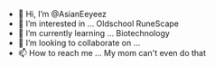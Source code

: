 - 👋 Hi, I’m @AsianEeyeez
- 👀 I’m interested in ... Oldschool RuneScape
- 🌱 I’m currently learning ... Biotechnology
- 💞️ I’m looking to collaborate on ... 
- 📫 How to reach me ... My mom can't even do that

<!---
AsianEeyeez/AsianEeyeez is a ✨ special ✨ repository because its `README.md` (this file) appears on your GitHub profile.
You can click the Preview link to take a look at your changes.
--->
